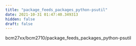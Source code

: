 ```yaml
---
title: "package_feeds_packages_python-psutil"
date: 2021-10-31 01:47:40.349313
hidden: false
draft: false
---
```


bcm27xx/bcm2710/package_feeds_packages_python-psutil

